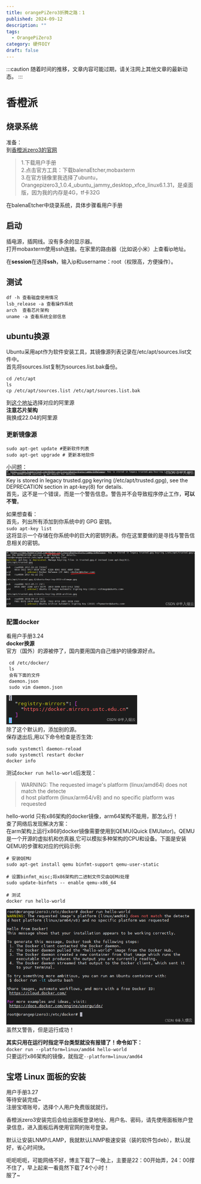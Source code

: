 ```yaml
---
title: orangePiZero3折腾之路：1
published: 2024-09-12
description: ""
tags:
  - OrangePiZero3
category: 硬件DIY
draft: false
---
```


:::caution
随着时间的推移，文章内容可能过期，请关注网上其他文章的最新动态。
:::

# 香橙派

## 烧录系统

准备：  
到[香橙派zero3的官网](http://www.orangepi.cn/html/hardWare/computerAndMicrocontrollers/service-and-support/Orange-Pi-Zero-3.html)

> 1.下载用户手册  
> 2.点击官方工具：下载balenaEtcher,mobaxterm  
> 3.在官方镜像里我选择了ubuntu，Orangepizero3_1.0.4_ubuntu_jammy_desktop_xfce_linux6.1.31，是桌面版，因为我的内存是4G，tf卡32G

在balenaEtcher中烧录系统，具体步骤看用户手册

## 启动

插电源，插网线。没有多余的显示器。  
打开mobaxterm使用ssh连接。在家里的路由器（比如说小米）上查看ip地址。

在**session**在选择**ssh**，输入ip和username：root（权限高，方便操作）。

## 测试

```
df -h 查看磁盘使用情况
lsb_release -a 查看操作系统
arch  查看芯片架构
uname -a 查看系统全部信息
```

## ubuntu换源

Ubuntu采用apt作为软件安装工具，其镜像源列表记录在/etc/apt/sources.list文件中。  
首先将sources.list复制为sources.list.bak备份。

```
cd /etc/apt
ls
cp /etc/apt/sources.list /etc/apt/sources.list.bak
```

到[这个地址](https://developer.aliyun.com/mirror/ubuntu?spm=a2c6h.13651102.0.0.3e221b11sXwhNZ)选择对应的阿里源  
**注意芯片架构**  
我换成22.04的阿里源

### 更新镜像源

```
sudo apt-get update #更新软件列表
sudo apt-get upgrade # 更新本地软件
```

小问题：  
![Key is stored in legacy trusted.gpg keyring (/etc/apt/trusted.gpg), see the DEPRECATION section in apt-key(8) for details.](./picture1.png)  
Key is stored in legacy trusted.gpg keyring (/etc/apt/trusted.gpg), see the DEPRECATION section in apt-key(8) for details.  
首先，这不是一个错误，而是一个警告信息。警告并不会导致程序停止工作，**可以不管**。

如果想查看：  
首先，列出所有添加到你系统中的 GPG 密钥。  
`sudo apt-key list`  
这将显示一个存储在你系统中的巨大的密钥列表。你在这里要做的是寻找与警告信息相关的密钥。

![在这里插入图片描述](./picture2.png)

### 配置docker

看用户手册3.24  
**docker换源**  
官方（国外）的源被停了，国内要用国内自己维护的镜像源好点。

```
 cd /etc/docker/
 ls
 会有下面的文件
 daemon.json
 sudo vim daemon.json
```

![在这里插入图片描述](./picture3.png)  
除了这个默认的，添加别的源。  
保存退出后,用以下命令检查是否生效:

```
sudo systemctl daemon-reload 
sudo systemctl restart docker
docker info
```

测试`docker run hello-world`后发现：

> WARNING: The requested image's platform (linux/amd64) does not match the detecte  
> d host platform (linux/arm64/v8) and no specific platform was requested

hello-world 只有x86架构的docker镜像，arm64架构不能用，那怎么行！  
查了网络后发现解决方案：  
在arm架构上运行x86的docker镜像需要使用到QEMU(Quick EMUlator)。QEMU是一个开源的虚拟机和仿真器,它可以模拟多种架构的CPU和设备。下面是安装QEMU的步骤和对应的代码示例:

```
# 安装QEMU
sudo apt-get install qemu binfmt-support qemu-user-static

# 设置binfmt_misc;将x86架构的二进制文件交由QEMU处理
sudo update-binfmts -- enable qemu-x86_64

# 测试
docker run hello-world
```

![在这里插入图片描述](./picture4.png)  
虽然又警告，但是运行成功！

**其实只用在运行时指定平台类型就没有报错了！命令如下：**  
`docker run --platform=linux/amd64 hello-world`  
只要运行x86架构的镜像，就指定`--platform=linux/amd64`

## 宝塔 Linux 面板的安装

用户手册3.27  
等待安装完成~  
注册宝塔账号，选择个人用户免费版就就行。

香橙派zero3安装完后会给出面板登录地址、用户名、密码，请先使用面板账户登录信息，进入面板后再使用官网的账号登录。

默认让安装LNMP/LAMP，我就默认LNMP极速安装（装的软件包deb），默认就好，省心时间快。

呃呃呃呃，可能网络不好，博主下载了一晚上，主要是22：00开始弄，24：00撑不住了，早上起来一看竟然下载了4个小时！  
服了~